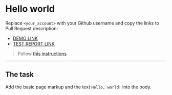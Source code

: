 # Hello world
Replace `<your_account>` with your Github username and copy the links to Pull Request description:
- [DEMO LINK](https://<brynett>.github.io/layout_hello-world/)
- [TEST REPORT LINK](https://<brynett>.github.io/layout_hello-world/report/html_report/)

> Follow [this instructions](https://mate-academy.github.io/layout_task-guideline/#how-to-solve-the-layout-tasks-on-github)
___

## The task 
Add the basic page markup and the text `Hello, world!` into the body.
